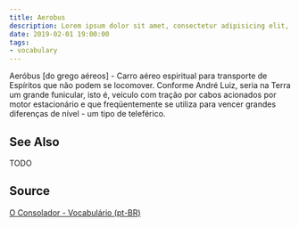 ```yaml
---
title: Aerobus
description: Lorem ipsum dolor sit amet, consectetur adipisicing elit, sed do eiusmod tempor incididunt ut labore et dolore magna aliqua.  TODO
date: 2019-02-01 19:00:00
tags:
- vocabulary
---
```


Aeróbus [do grego aéreos] - Carro aéreo espiritual para transporte de Espíritos que não podem se locomover. Conforme André Luiz, seria na Terra um grande funicular, isto é, veículo com tração por cabos acionados por motor estacionário e que freqüentemente se utiliza para vencer grandes diferenças de nível - um tipo de teleférico. 

## See Also
TODO

## Source
[O Consolador - Vocabulário (pt-BR)](http://www.oconsolador.com.br/linkfixo/vocabulario/principal.html)
